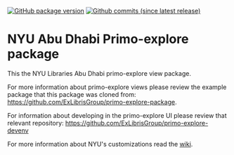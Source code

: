 [![GitHub package version](https://img.shields.io/github/package-json/v/NYULibraries/primo-explore-nyuad.svg)](https://github.com/NYULibraries/primo-explore-nyuad/releases)
[![Github commits (since latest release)](https://img.shields.io/github/commits-since/NYULibraries/primo-explore-nyuad/latest.svg)](https://github.com/NYULibraries/primo-explore-nyuad/releases/latest)
# NYU Abu Dhabi Primo-explore package

This the NYU Libraries Abu Dhabi primo-explore view package.

For more information about primo-explore views please review the example package that this package was cloned from: https://github.com/ExLibrisGroup/primo-explore-package.

For information about developing in the primo-explore UI please review that relevant repository: https://github.com/ExLibrisGroup/primo-explore-devenv

For more information about NYU's customizations read the [wiki](https://github.com/nyulibraries/primo-explore-nyu/wiki).
